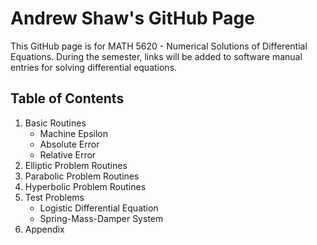 # Andrew Shaw's GitHub Page

This GitHub page is for MATH 5620 - Numerical Solutions of Differential Equations. During the semester, links will be added to software manual entries for solving differential equations.

## Table of Contents

1. Basic Routines
    * Machine Epsilon
    * Absolute Error
    * Relative Error
2. Elliptic Problem Routines
3. Parabolic Problem Routines
4. Hyperbolic Problem Routines
5. Test Problems
    * Logistic Differential Equation
    * Spring-Mass-Damper System
6. Appendix

